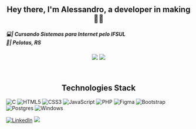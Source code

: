 <!-- ****************************************** BIO ******************************************** -->
<h2 align="center">Hey there, I'm Alessandro, a developer in making👋🏼</h2>

<h5>
  💻| Cursando Sistemas para Internet pelo IFSUL<br>
  📍| Pelotas, RS <br>
</h5>

<!-- ****************************************** STATS ******************************************** -->
<!-- <h2 align="center"> My Github Stats<img align="right" src="https://thumbs.gfycat.com/GrouchyElegantAlbacoretuna-max-1mb.gif" width="60"></h2> -->
  
<p align="center"> 
<img  src="https://github-readme-stats.vercel.app/api?username=lemonsalessandro&show_icons=true&theme=radical&include_all_commits=true&count_private=true&line_height=27"/>
<img  src="https://github-readme-stats.vercel.app/api/top-langs/?username=lemonsalessandro&layout=compact&langs_count=7&theme=radical">
</p>
<br>

<!-- ****************************************** TECHS ******************************************** -->
<h2 align="center">Technologies Stack</h2>
 
![C](https://img.shields.io/badge/c-%2300599C.svg?style=for-the-badge&logo=c&logoColor=white)
![HTML5](https://img.shields.io/badge/html5-%23E34F26.svg?style=for-the-badge&logo=html5&logoColor=white)
![CSS3](https://img.shields.io/badge/css3-%231572B6.svg?style=for-the-badge&logo=css3&logoColor=white)
![JavaScript](https://img.shields.io/badge/javascript-%23323330.svg?style=for-the-badge&logo=javascript&logoColor=%23F7DF1E)
![PHP](https://img.shields.io/badge/php-%23777BB4.svg?style=for-the-badge&logo=php&logoColor=white)
![Figma](https://img.shields.io/badge/figma-%23F24E1E.svg?style=for-the-badge&logo=figma&logoColor=white)
![Bootstrap](https://img.shields.io/badge/bootstrap-%23563D7C.svg?style=for-the-badge&logo=bootstrap&logoColor=white)
![Postgres](https://img.shields.io/badge/postgres-%23316192.svg?style=for-the-badge&logo=postgresql&logoColor=white)
![Windows](https://img.shields.io/badge/Windows-0078D6?style=for-the-badge&logo=windows&logoColor=white)
<!-- <img align="right" width="50" src="https://media3.giphy.com/media/wvQIqJyNBOCjK/giphy.gif"/> -->

<div>
  <a href="https://www.linkedin.com/in/alessandro-lemons-8b6190151/" target="_blank"> <img src="https://img.shields.io/badge/LinkedIn-0077B5?style=for-the-badge&logo=linkedin&logoColor=white" title="LinkedIn" /></a>
  <a href = "mailto:alessandro.lemons@gmail.com" target="_blank"><img src="https://img.shields.io/badge/-Gmail-%23333?style=for-the-badge&logo=gmail&logoColor=white" target="_blank"></a>
 </div>
